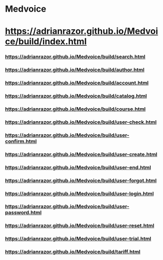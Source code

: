 # Medvoice
# https://adrianrazor.github.io/Medvoice/build/index.html

### https://adrianrazor.github.io/Medvoice/build/search.html
### https://adrianrazor.github.io/Medvoice/build/author.html
### https://adrianrazor.github.io/Medvoice/build/account.html
### https://adrianrazor.github.io/Medvoice/build/catalog.html
### https://adrianrazor.github.io/Medvoice/build/course.html
###
###
### https://adrianrazor.github.io/Medvoice/build/user-check.html
### https://adrianrazor.github.io/Medvoice/build/user-confirm.html
### https://adrianrazor.github.io/Medvoice/build/user-create.html
### https://adrianrazor.github.io/Medvoice/build/user-end.html
### https://adrianrazor.github.io/Medvoice/build/user-forgot.html
### https://adrianrazor.github.io/Medvoice/build/user-login.html
### https://adrianrazor.github.io/Medvoice/build/user-password.html
### https://adrianrazor.github.io/Medvoice/build/user-reset.html
### https://adrianrazor.github.io/Medvoice/build/user-trial.html
###
### https://adrianrazor.github.io/Medvoice/build/tariff.html
###

